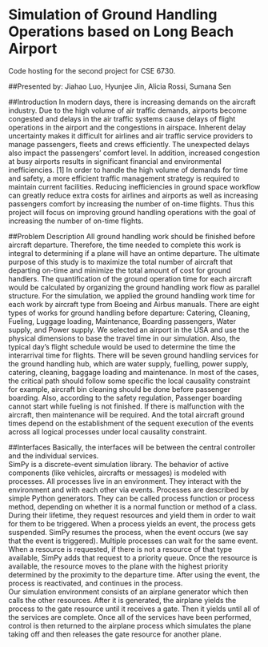 # Simulation of Ground Handling Operations based on Long Beach Airport
Code hosting for the second project for CSE 6730.  

##Presented by: Jiahao Luo, Hyunjee Jin, Alicia Rossi, Sumana Sen

##Introduction
In modern days, there is increasing demands on the aircraft industry. Due to the high volume of air traffic demands, airports become congested and delays in the air traffic systems cause delays of flight operations in the airport and the congestions in airspace. Inherent delay uncertainty makes it difficult for airlines and air traffic service providers to manage passengers, fleets and crews efficiently. The unexpected delays also impact the passengers’ comfort level. In addition, increased congestion at busy airports results in significant financial and environmental inefficiencies. [1] 
In order to handle the high volume of demands for time and safety, a more efficient traffic management strategy is required to maintain current facilities. Reducing inefficiencies in ground space workflow can greatly reduce extra costs for airlines and airports as well as increasing passengers comfort by increasing the number of on-time flights.  Thus this project will focus on improving ground handling operations with the goal of increasing the number of on-time flights.  

##Problem Description
All ground handling work should be finished before aircraft departure. Therefore, the time needed to complete this work is integral to determining if a plane will have an ontime departure.  The ultimate purpose of this study is to maximize the total number of aircraft that departing on-time and minimize the total amount of cost for ground handlers. The quantification of the ground operation time for each aircraft would be calculated by organizing the ground handling work flow as parallel structure. For the simulation, we applied the ground handling work time for each work by aircraft type from Boeing and Airbus manuals. 
There are eight types of works for ground handling before departure: Catering, Cleaning, Fueling, Luggage loading, Maintenance, Boarding passengers, Water supply,  and Power supply.  We selected an airport in the USA and use the physical dimensions to base the travel time in our simulation. Also, the typical day’s flight schedule would be used to determine the time the interarrival time for flights.
There will be seven ground handling services for the ground handling hub, which are water supply, fuelling, power supply, catering, cleaning, baggage loading and maintenance. In most of the cases, the critical path should follow some specific the local causality constraint for example, aircraft bin cleaning should be done before passenger boarding. Also, according to the safety regulation, Passenger boarding cannot start while fueling is not finished. If there is malfunction with the aircraft, then maintenance will be required. And the total aircraft ground times depend on the establishment of the sequent execution of the events across all logical processes under local causality constraint.

##Interfaces
Basically, the interfaces will be between the central controller and the individual services.  
SimPy is a discrete-event simulation library. The behavior of active components (like vehicles, aircrafts or messages) is modeled with processes. All processes live in an environment. They interact with the environment and with each other via events. Processes are described by simple Python generators. They can be called process function or process method, depending on whether it is a normal function or method of a class. During their lifetime, they request resources and yield them in order to wait for them to be triggered. When a process yields an event, the process gets suspended. SimPy resumes the process, when the event occurs (we say that the event is triggered). Multiple processes can wait for the same event. When a resource is requested, if there is not a resource of that type available, SimPy adds that request to a priority queue.  Once the resource is available, the resource moves to the plane with the highest priority determined by the proximity to the departure time.   After using the event, the process is reactivated, and continues in the process.  
Our simulation environment consists of an airplane generator which then calls the other resources.  After it is generated, the airplane yields the process to the gate resource until it receives a gate.  Then it yields until all of the services are complete.  Once all of the services have been performed, control is then returned to the airplane process which simulates the plane taking off and then releases the gate resource for another plane.  




